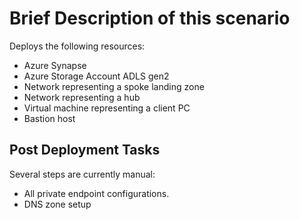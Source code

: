 # Brief Description of this scenario

Deploys the following resources:

- Azure Synapse
- Azure Storage Account ADLS gen2
- Network representing a spoke landing zone
- Network representing a hub
- Virtual machine representing a client PC
- Bastion host

## Post Deployment Tasks

Several steps are currently manual:

- All private endpoint configurations.
- DNS zone setup

